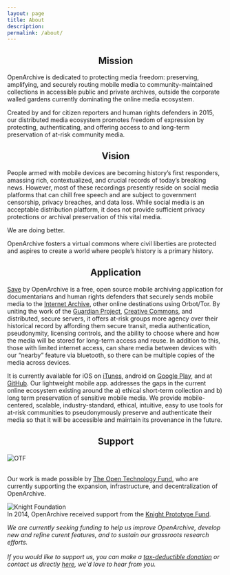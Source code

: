 ```yaml
---
layout: page
title: About
description:
permalink: /about/
---
```


<h2 style="text-align: center;">Mission</h2>

<p>OpenArchive is dedicated to protecting media freedom: preserving, amplifying, and securely routing mobile media to community-maintained collections in accessible public and private archives, outside the corporate walled gardens currently dominating the online media ecosystem.</p>
<p>Created by and for citizen reporters and human rights defenders in 2015, our distributed media ecosystem promotes freedom of expression by protecting, authenticating, and offering access to and long-term preservation of at-risk community media.</p>
<p>
  </p>

<h2 style="text-align: center;">Vision</h2>
<p>People armed with mobile devices are becoming history’s first responders, amassing rich, contextualized, and crucial records of today’s breaking news. However, most of these recordings presently reside on social media platforms that can chill free speech and are subject to government censorship, privacy breaches, and data loss. While social media is an acceptable distribution platform, it does not provide sufficient privacy protections or archival preservation of this vital media.</p>

<p>We are doing better.</p>

<p>OpenArchive fosters a virtual commons where civil liberties are protected and aspires to create a world where people’s history is a primary history.</p>

<p>
  </p>
<h2 style="text-align: center;">Application</h2>
<p><a target="_blank" href="https://open-archive.org/save/"> <span class="appName">Save</span></a> by OpenArchive is a free, open source mobile archiving application for documentarians and human rights defenders that securely sends mobile media to the <a href="https://archive.org/">Internet Archive</a>, other online destinations using Orbot/Tor. By uniting the work of the <a href="http://guardianproject.info/">Guardian Project</a>, <a href="https://creativecommons.org/">Creative Commons</a>, and distributed, secure servers, it offers at-risk groups more agency over their historical record by affording them secure transit, media authentication, pseudonymity, licensing controls, and the ability to choose where and how the media will be stored for long-term access and reuse. In addition to this, those with limited internet access, can share media between devices with our “nearby” feature via bluetooth, so there can be multiple copies of the media across devices.</p>
<p>It is currently available for iOS on <a href="https://apps.apple.com/us/app/save-by-openarchive/id1462212414">iTunes</a>, android on <a href="http://bit.ly/29ewnaD">Google Play</a>, and at <a href="http://bit.ly/29jDPDo">GitHub</a>. Our lightweight mobile app. addresses the gaps in the current online ecosystem existing around the a) ethical short-term collection and b) long term preservation of sensitive mobile media. We provide mobile-centered, scalable, industry-standard, ethical, intuitive, easy to use tools for at-risk communities to pseudonymously preserve and authenticate their media so that it will be accessible and maintain its provenance in the future.</p>


<h2 style="text-align: center;">Support</h2>
<p><img src="{{ '/images/otrlogo300.png' | prepend: site.baseurl }}" alt="OTF" />
 <br>

<br>Our work is made possible by <a href="https://www.opentech.fund/" target="_blank">The Open Technology Fund</a>, who are currently supporting the expansion, infrastructure, and decentralization of OpenArchive.</p>
<p><img src="{{ '/images/knight-logo-300USE.jpeg' | prepend: site.baseurl }}" alt="Knight Foundation" />
<br>In 2014, OpenArchive received support from the <a href="https://knightfoundation.org/prototype/" target="_blank">Knight Prototype Fund</a>.</p>
<p class="textTeal"><i>We are currently seeking funding to help us improve OpenArchive, develop new and refine curent features, and to sustain our grassroots research efforts.
  <br>
  <br>If you would like to support us, you can make a <a href="https://www.paypal.com/cgi-bin/webscr?cmd=_s-xclick&hosted_button_id=MA7ZZG3DJL97E&source=url">tax-deductible donation</a> or contact us directly <a href="/contact">here</a>, we'd love to hear from you.</i></p>
